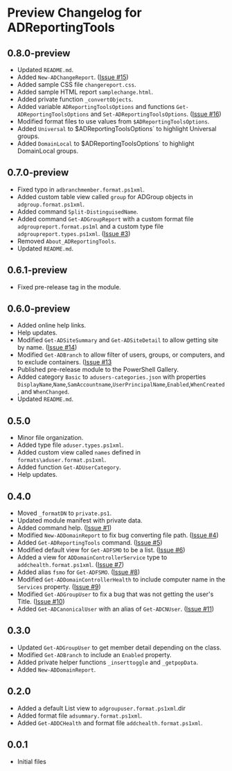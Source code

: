 # Preview Changelog for ADReportingTools

## 0.8.0-preview

+ Updated `README.md`.
+ Added `New-ADChangeReport`. ([Issue #15](https://github.com/jdhitsolutions/ADReportingTools/issues/15))
+ Added sample CSS file `changereport.css`.
+ Added sample HTML report `samplechange.html`.
+ Added private function `_convertObjects`.
+ Added variable `ADReportingToolsOptions` and functions `Get-ADReportingToolsOptions` and `Set-ADReportingToolsOptions`. ([Issue #16](https://github.com/jdhitsolutions/ADReportingTools/issues/16))
+ Modified format files to use values from `$ADReportingToolsOptions`.
+ Added `Universal` to $ADReportingToolsOptions` to highlight Universal groups.
+ Added `DomainLocal` to $ADReportingToolsOptions` to highlight DomainLocal groups.

## 0.7.0-preview

+ Fixed typo in `adbranchmember.format.ps1xml`.
+ Added custom table view called `group` for ADGroup objects in `adgroup.format.ps1xml`.
+ Added command `Split-DistinguisedName`.
+ Added command `Get-ADGroupReport` with a custom format file `adgroupreport.format.ps1ml` and a custom type file `adgroupreport.types.ps1xml`. ([Issue #3](https://github.com/jdhitsolutions/ADReportingTools/issues/3))
+ Removed `About_ADReportingTools`.
+ Updated `README.md`.

## 0.6.1-preview

+ Fixed pre-release tag in the module.

## 0.6.0-preview

+ Added online help links.
+ Help updates.
+ Modified `Get-ADSiteSummary` and `Get-ADSiteDetail` to allow getting site by name. ([Issue #14](https://github.com/jdhitsolutions/ADReportingTools/issues/14))
+ Modified `Get-ADBranch` to allow filter of users, groups, or computers, and to exclude containers. ([Issue #13](https://github.com/jdhitsolutions/ADReportingTools/issues/13)
+ Published pre-release module to the PowerShell Gallery.
+ Added category `Basic` to `adusers-categories.json` with properties `DisplayName`,`Name`,`SamAccountname`,`UserPrincipalName`,`Enabled`,`WhenCreated`, and `WhenChanged`.
+ Updated `README.md`.

## 0.5.0

+ Minor file organization.
+ Added type file `aduser.types.ps1xml`.
+ Added custom view called `names` defined in `formats\aduser.format.ps1xml`.
+ Added function `Get-ADUserCategory`.
+ Help updates.

## 0.4.0

+ Moved `_formatDN` to `private.ps1`.
+ Updated module manifest with private data.
+ Added command help. ([Issue #1](https://github.com/jdhitsolutions/ADReportingTools/issues/1))
+ Modified `New-ADDomainReport` to fix bug converting file path. ([Issue #4](https://github.com/jdhitsolutions/ADReportingTools/issues/4))
+ Added `Get-ADReportingTools` command. ([Issue #5](https://github.com/jdhitsolutions/ADReportingTools/issues/5))
+ Modified default view for `Get-ADFSMO` to be a list. ([Issue #6](https://github.com/jdhitsolutions/ADReportingTools/issues/6))
+ Added a view for `ADDomainControllerService` type to `addchealth.format.ps1xml`. ([Issue #7](https://github.com/jdhitsolutions/ADReportingTools/issues/7))
+ Added alias `fsmo` for `Get-ADFSMO`. ([Issue #8](https://github.com/jdhitsolutions/ADReportingTools/issues/8))
+ Modified `Get-ADDomainControllerHealth` to include computer name in the `Services` property. ([Issue #9](https://github.com/jdhitsolutions/ADReportingTools/issues/9))
+ Modified `Get-ADGroupUser` to fix a bug that was not getting the user's Title. ([Issue #10](https://github.com/jdhitsolutions/ADReportingTools/issues/10))
+ Added `Get-ADCanonicalUser` with an alias of `Get-ADCNUser`. ([Issue #11](https://github.com/jdhitsolutions/ADReportingTools/issues/11))

## 0.3.0

+ Updated `Get-ADGroupUser` to get member detail depending on the class.
+ Modified `Get-ADBranch` to include an `Enabled` property.
+ Added private helper functions `_inserttoggle` and `_getpopData`.
+ Added `New-ADDomainReport`.

## 0.2.0

+ Added a default List view to `adgroupuser.format.ps1xml`.dir
+ Added format file `adsummary.format.ps1xml`.
+ Added `Get-ADDCHealth` and format file `addchealth.format.ps1xml`.

## 0.0.1

+ Initial files
